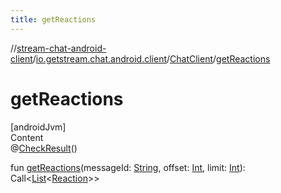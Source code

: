 ```yaml
---
title: getReactions
---
```

//[stream-chat-android-client](../../../index.md)/[io.getstream.chat.android.client](../index.md)/[ChatClient](index.md)/[getReactions](getReactions.md)



# getReactions  
[androidJvm]  
Content  
@[CheckResult](https://developer.android.com/reference/kotlin/androidx/annotation/CheckResult.html)()  
  
fun [getReactions](getReactions.md)(messageId: [String](https://kotlinlang.org/api/latest/jvm/stdlib/kotlin/-string/index.html), offset: [Int](https://kotlinlang.org/api/latest/jvm/stdlib/kotlin/-int/index.html), limit: [Int](https://kotlinlang.org/api/latest/jvm/stdlib/kotlin/-int/index.html)): Call&lt;[List](https://kotlinlang.org/api/latest/jvm/stdlib/kotlin.collections/-list/index.html)&lt;[Reaction](../../io.getstream.chat.android.client.models/Reaction/index.md)&gt;&gt;  



